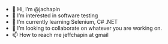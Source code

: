 - 👋 Hi, I’m @jachapin
- 👀 I’m interested in software testing
- 🌱 I’m currently learning Selenium, C# .NET
- 💞️ I’m looking to collaborate on whatever you are working on.
- 📫 How to reach me jeffchapin at gmail

<!---
jachapin/jachapin is a ✨ special ✨ repository because its `README.md` (this file) appears on your GitHub profile.
You can click the Preview link to take a look at your changes.
--->
